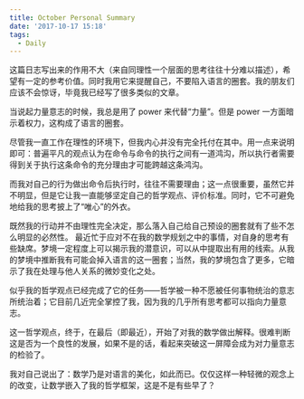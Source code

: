 ```yaml
---
title: October Personal Summary
date: '2017-10-17 15:18'
tags:
  - Daily
---
```


这篇日志写出来的作用不大（来自同理性一个层面的思考往往十分难以描述），希望有一定的参考价值。同时我用它来提醒自己，不要陷入语言的圈套。我的朋友们应该不会惊讶，毕竟我已经写了很多类似的文章。

当说起力量意志的时候，我总是用了 power 来代替“力量”。但是 power 一方面暗示着权力，这构成了语言的圈套。

尽管我一直工作在理性的环境下，但我内心并没有完全托付在其中。用一点来说明即可：普遍平凡的观点认为在命令与命令的执行之间有一道鸿沟，所以执行者需要得到关于执行这条命令的充分理由才可能跨越这条鸿沟。

而我对自己的行为做出命令后执行时，往往不需要理由；这一点很重要，虽然它并不明显，但是它让我一直能够坚定自己的哲学观点、评价标准。同时，它不可避免地给我的思考披上了“唯心”的外衣。

既然我的行动并不由理性完全决定，那么落入自己给自己预设的圈套就有了些不怎么明显的必然性。
最近忙于应对不在我的数学规划之中的事情，对自身的思考有些缺席。梦境一定程度上可以揭示我的潜意识，可以从中提取出有用的线索。从我的梦境中推断我有可能会掉入语言的这一圈套；当然，我的梦境包含了更多，它暗示了我在处理与他人关系的微妙变化之处。

似乎我的哲学观点已经完成了它的任务——哲学被一种不愿被任何事物统治的意志所统治着；它目前几近完全掌控了我，因为我的几乎所有思考都可以指向力量意志。

这一哲学观点，终于，在最后（即最近），开始了对我的数学做出解释。很难判断这是否为一个良性的发展，如果不是的话，看起来突破这一屏障会成为对力量意志的检验了。

我对自己说出了：数学乃是对语言的美化，如此而已。仅仅这样一种轻微的观念上的改变，让数学嵌入了我的哲学框架，这是不是有些早了？
